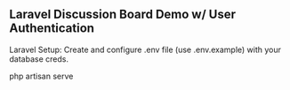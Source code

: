 
##  Laravel Discussion Board Demo w/ User Authentication

Laravel Setup: Create and configure .env file (use .env.example) with your database creds. 

php artisan serve



